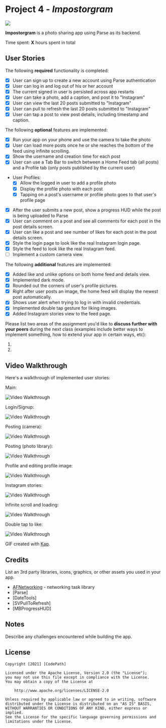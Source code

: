 # Project 4 - *Impostorgram*
<img src='https://github.com/athomas9195/Impostorgram/blob/main/impostorgram.png'/>

**Impostorgram** is a photo sharing app using Parse as its backend.

Time spent: **X** hours spent in total

## User Stories

The following **required** functionality is completed:

- [x] User can sign up to create a new account using Parse authentication
- [x] User can log in and log out of his or her account
- [x] The current signed in user is persisted across app restarts
- [x] User can take a photo, add a caption, and post it to "Instagram"
- [x] User can view the last 20 posts submitted to "Instagram"
- [x] User can pull to refresh the last 20 posts submitted to "Instagram"
- [x] User can tap a post to view post details, including timestamp and caption.

The following **optional** features are implemented:

- [x] Run your app on your phone and use the camera to take the photo
- [x] User can load more posts once he or she reaches the bottom of the feed using infinite scrolling.
- [x] Show the username and creation time for each post
- [x] User can use a Tab Bar to switch between a Home Feed tab (all posts) and a Profile tab (only posts published by the current user)
- User Profiles:
  - [x] Allow the logged in user to add a profile photo
  - [x] Display the profile photo with each post
  - [x] Tapping on a post's username or profile photo goes to that user's profile page
- [x] After the user submits a new post, show a progress HUD while the post is being uploaded to Parse
- [x] User can comment on a post and see all comments for each post in the post details screen.
- [x] User can like a post and see number of likes for each post in the post details screen.
- [x] Style the login page to look like the real Instagram login page.
- [x] Style the feed to look like the real Instagram feed.
- [ ] Implement a custom camera view.

The following **additional** features are implemented:

- [x] Added like and unlike options on both home feed and details view. 
- [x] Implemented dark mode. 
- [x] Rounded out the corners of user's profile pictures. 
- [x] Right after user posts an image, the home feed will display the newest post automatically. 
- [x] Shows user alert when trying to log in with invalid credentials. 
- [x] Implemented double tap gesture for liking images. 
- [x] Added Instagram stories view to the feed page.

Please list two areas of the assignment you'd like to **discuss further with your peers** during the next class (examples include better ways to implement something, how to extend your app in certain ways, etc):

1.
2.

## Video Walkthrough

Here's a walkthrough of implemented user stories:

Main: 

<img src='https://github.com/athomas9195/Impostorgram/blob/main/final%20ig%20demo%20main.gif' title='Video - Main' width='' alt='Video Walkthrough' />

Login/Signup: 

<img src='https://github.com/athomas9195/Impostorgram/blob/main/ezgif.com-gif-maker%20(2).gif' title='Video - Main' width='' alt='Video Walkthrough' />

Posting (camera): 

<img src='https://github.com/athomas9195/Impostorgram/blob/main/ezgif.com-gif-maker%20(2).gif' title='Video - Main' width='' alt='Video Walkthrough' />

Posting (photo library): 

<img src='https://github.com/athomas9195/Impostorgram/blob/main/ezgif.com-gif-maker%20(2).gif' title='Video - Main' width='' alt='Video Walkthrough' />

Profile and editing profile image: 

<img src='https://github.com/athomas9195/Impostorgram/blob/main/ezgif.com-gif-maker%20(2).gif' title='Video - Main' width='' alt='Video Walkthrough' />

Instagram stories: 

<img src='https://github.com/athomas9195/Impostorgram/blob/main/ezgif.com-gif-maker%20(2).gif' title='Video - Main' width='' alt='Video Walkthrough' />


Infinite scroll and loading: 

<img src='https://github.com/athomas9195/Impostorgram/blob/main/ezgif.com-gif-maker%20(2).gif' title='Video - Main' width='' alt='Video Walkthrough' />

Double tap to like: 

<img src='https://github.com/athomas9195/Impostorgram/blob/main/ezgif.com-gif-maker%20(2).gif' title='Video - Main' width='' alt='Video Walkthrough' />



GIF created with [Kap](https://getkap.co/).

## Credits

List an 3rd party libraries, icons, graphics, or other assets you used in your app.

- [AFNetworking](https://github.com/AFNetworking/AFNetworking) - networking task library
- [Parse]
- [DateTools]
- [SVPullToRefresh]
- [MBProgressHUD]


## Notes

Describe any challenges encountered while building the app.

## License

    Copyright [2021] [CodePath]

    Licensed under the Apache License, Version 2.0 (the "License");
    you may not use this file except in compliance with the License.
    You may obtain a copy of the License at

        http://www.apache.org/licenses/LICENSE-2.0

    Unless required by applicable law or agreed to in writing, software
    distributed under the License is distributed on an "AS IS" BASIS,
    WITHOUT WARRANTIES OR CONDITIONS OF ANY KIND, either express or implied.
    See the License for the specific language governing permissions and
    limitations under the License.
